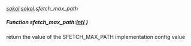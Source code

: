 _[sokol](../../modules/sokol/sokol-module.md):[sokol](../../modules/sokol/sokol-module.md).sfetch\_max\_path_
##### Function sfetch\_max\_path:[Int](../../modules/wonkey/wonkey-types-int.md)(  )
return the value of the SFETCH_MAX_PATH implementation config value
